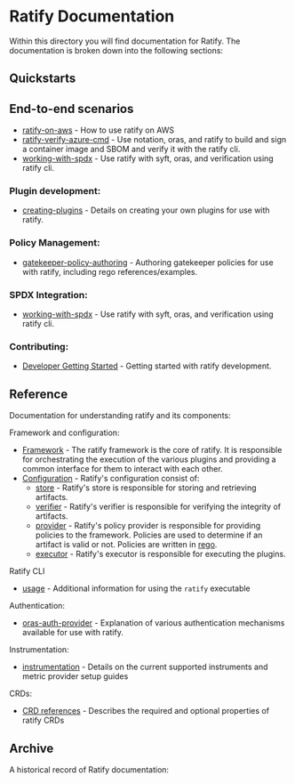 # Ratify Documentation

Within this directory you will find documentation for Ratify.  The documentation is broken down into the following sections:

## Quickstarts 

## End-to-end scenarios

- [ratify-on-aws](quickstarts/ratify-on-aws.md) - How to use ratify on AWS
- [ratify-verify-azure-cmd](quickstarts/ratify-on-azure.md) - Use notation, oras, and ratify to build and sign a container image and SBOM and verify it with the ratify cli.
- [working-with-spdx](quickstarts/working-with-spdx.md) - Use ratify with syft, oras, and verification using ratify cli.

### Plugin development:

- [creating-plugins](quickstarts/creating-plugins.md) - Details on creating your own plugins for use with ratify.

### Policy Management:

- [gatekeeper-policy-authoring](quickstarts/gatekeeper-policy-authoring.md) - Authoring gatekeeper policies for use with ratify, including rego references/examples.

### SPDX Integration:

- [working-with-spdx](quickstarts/working-with-spdx.md) - Use ratify with syft, oras, and verification using ratify cli.

### Contributing:
- [Developer Getting Started](../CONTRIBUTING.md) - Getting started with ratify development.

## Reference 

Documentation for understanding ratify and its components:

Framework and configuration:
- [Framework](reference/ratify-framework-overview.md) - The ratify framework is the core of ratify.  It is responsible for orchestrating the execution of the various plugins and providing a common interface for them to interact with each other.
- [Configuration](reference/ratify-configuration.md) - Ratify's configuration consist of:
  - [store](reference/store.md) - Ratify's store is responsible for storing and retrieving artifacts.
  - [verifier](reference/verifier.md) - Ratify's verifier is responsible for verifying the integrity of artifacts.
  - [provider](reference/providers.md) - Ratify's policy provider is responsible for providing policies to the framework.  Policies are used to determine if an artifact is valid or not.  Policies are written in [rego](https://www.openpolicyagent.org/docs/latest/policy-language/).
  - [executor](reference/executor.md) - Ratify's executor is responsible for executing the plugins.


Ratify CLI
- [usage](reference/usage.md) - Additional information for using the `ratify` executable

Authentication:
- [oras-auth-provider](reference/oras-auth-provider.md) - Explanation of various authentication mechanisms available for use with ratify.

Instrumentation:
- [instrumentation](reference/instrumentation.md) - Details on the current supported instruments and metric provider setup guides

CRDs:
- [CRD references](reference/crds/) - Describes the required and optional properties of ratify CRDs

## Archive

A historical record of Ratify documentation:
